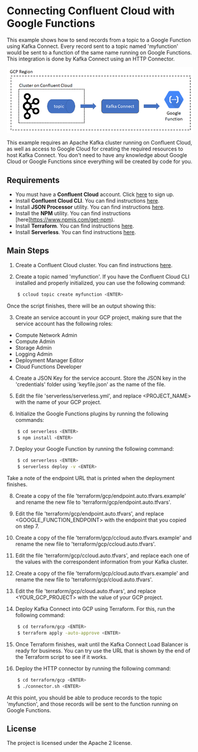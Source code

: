# Connecting Confluent Cloud with Google Functions

This example shows how to send records from a topic to a Google Function using Kafka Connect. Every record sent to a topic named 'myfunction' would be sent to a function of the same name running on Google Functions. This integration is done by Kafka Connect using an HTTP Connector.

<p align="center">
    <img src="images/ccloud-google-function.png" />
</p>

This example requires an Apache Kafka cluster running on Confluent Cloud, as well as access to Google Cloud for creating the required resources to host Kafka Connect. You don't need to have any knowledge about Google Cloud or Google Functions since everything will be created by code for you.

Requirements
----------

- You must have a **Confluent Cloud** account. Click [here](https://confluent.cloud/signup) to sign up.
- Install **Confluent Cloud CLI**. You can find instructions [here](https://docs.confluent.io/current/cloud/cli/install.html).
- Install **JSON Processor** utility. You can find instructions [here](https://stedolan.github.io/jq/download/).
- Install the **NPM** utility. You can find instructions [here]https://www.npmjs.com/get-npm).
- Install **Terraform**. You can find instructions [here](https://www.terraform.io/downloads.html).
- Install **Serverless**. You can find instructions [here](https://serverless.com/framework/docs/getting-started/).

Main Steps
----------

1) Create a Confluent Cloud cluster. You can find instructions [here](https://docs.confluent.io/current/quickstart/cloud-quickstart.html#cloud-quickstart).

2) Create a topic named 'myfunction'. If you have the Confluent Cloud CLI installed and properly initialized, you can use the following command:

```bash
    $ ccloud topic create myfunction <ENTER>
```
Once the script finishes, there will be an output showing this:

3) Create an service account in your GCP project, making sure that the service account has the following roles:
- Compute Network Admin
- Compute Admin
- Storage Admin
- Logging Admin
- Deployment Manager Editor
- Cloud Functions Developer

4) Create a JSON Key for the service account. Store the JSON key in the 'credentials' folder using 'keyfile.json' as the name of the file.

5) Edit the file 'serverless/serverless.yml', and replace <PROJECT_NAME> with the name of your GCP project.

6) Initialize the Google Functions plugins by running the following commands:

```bash
    $ cd serverless <ENTER>
    $ npm install <ENTER>
```
7) Deploy your Google Function by running the following command:

```bash
    $ cd serverless <ENTER>
    $ serverless deploy -v <ENTER>
```

Take a note of the endpoint URL that is printed when the deployment finishes.

8) Create a copy of the file 'terraform/gcp/endpoint.auto.tfvars.example' and rename the new file to 'terraform/gcp/endpoint.auto.tfvars'.

9) Edit the file 'terraform/gcp/endpoint.auto.tfvars', and replace <GOOGLE_FUNCTION_ENDPOINT> with the endpoint that you copied on step 7.

10) Create a copy of the file 'terraform/gcp/ccloud.auto.tfvars.example' and rename the new file to 'terraform/gcp/ccloud.auto.tfvars'.

11) Edit the file 'terraform/gcp/ccloud.auto.tfvars', and replace each one of the values with the correspondent information from your Kafka cluster.

12) Create a copy of the file 'terraform/gcp/cloud.auto.tfvars.example' and rename the new file to 'terraform/gcp/cloud.auto.tfvars'.

13) Edit the file 'terraform/gcp/cloud.auto.tfvars', and replace <YOUR_GCP_PROJECT> with the value of your GCP project.

14) Deploy Kafka Connect into GCP using Terraform. For this, run the following command:

```bash
    $ cd terraform/gcp <ENTER>
    $ terraform apply -auto-approve <ENTER>
```

15) Once Terraform finishes, wait until the Kafka Connect Load Balancer is ready for business. You can try use the URL that is shown by the end of the Terraform script to see if it works.

16) Deploy the HTTP connector by running the following command:

```bash
    $ cd terraform/gcp <ENTER>
    $ ./connector.sh <ENTER>
```

At this point, you should be able to produce records to the topic 'myfunction', and those records will be sent to the function running on Google Functions.

License
-------

The project is licensed under the Apache 2 license.